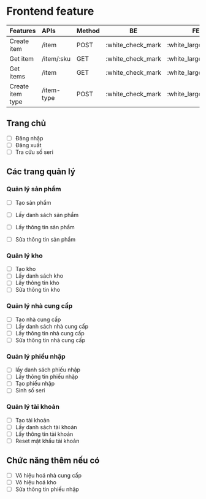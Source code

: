 # Frontend feature


| Features         | APIs       | Method |        BE         |         FE          | Note |
| :--------------- | :--------- | ------ | :---------------: | :-----------------: | :--: |
| Create item      | /item      | POST   | :white_check_mark | :white_large_square |      |
| Get item         | /item/:sku | GET    | :white_check_mark | :white_large_square |      |
| Get items        | /item      | GET    | :white_check_mark | :white_large_square |      |
| Create item type | /item-type | POST   | :white_check_mark | :white_large_square |      |

## Trang chủ

- [ ] Đăng nhập
- [ ] Đăng xuất
- [ ] Tra cứu số seri

## Các trang quản lý

### Quản lý sản phẩm

- [ ] Tạo sản phẩm
- [ ] Lấy danh sách sản phẩm
- [ ] Lấy thông tin sản phẩm
- [ ] Sửa thông tin sản phẩm


### Quản lý kho

- [ ] Tạo kho
- [ ] Lấy danh sách kho
- [ ] Lấy thông tin kho
- [ ] Sửa thông tin kho

### Quản lý nhà cung cấp

- [ ] Tạo nhà cung cấp
- [ ] Lấy danh sách nhà cung cấp
- [ ] Lấy thông tin nhà cung cấp
- [ ] Sửa thông tin nhà cung cấp

### Quản lý phiếu nhập

- [ ] lấy danh sách phiếu nhập
- [ ] Lấy thông tin phiếu nhập
- [ ] Tạo phiếu nhập
- [ ] Sinh số seri

### Quản lý tài khoản

- [ ] Tạo tài khoản
- [ ] Lấy danh sách tài khoản
- [ ] Lấy thông tin tài khoản
- [ ] Reset mật khẩu tài khoản

## Chức năng thêm nếu có

- [ ] Vô hiệu hoá nhà cung cấp
- [ ] Vô hiệu hoá kho
- [ ] Sửa thông tin phiếu nhập
